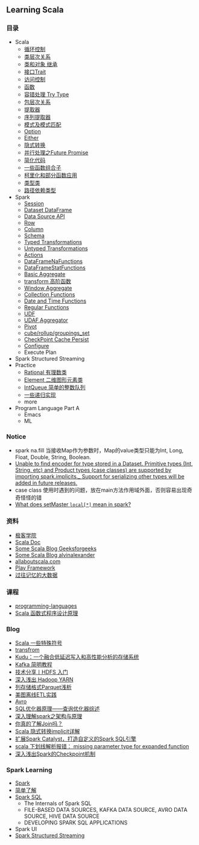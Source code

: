 ## Learning Scala

### 目录
 - Scala
     - [循环控制](https://github.com/Flyraty/daily_scala/blob/master/src/main/scala/scala/cycle_control.scala)
     - [类层次关系](https://github.com/Flyraty/daily_scala/blob/master/src/main/scala/scala/class_level.scala)
     - [类和对象 继承]()
     - [接口Trait](https://github.com/Flyraty/daily_scala/blob/master/src/main/scala/scala/traits_oo.scala)
     - [访问控制](https://github.com/Flyraty/daily_scala/blob/master/src/main/scala/scala/function_oo.scala)
     - [函数](https://github.com/Flyraty/daily_scala/blob/master/src/main/scala/scala/function_oo.scala)
     - [容错处理 Try Type](https://github.com/Flyraty/daily_scala/blob/master/src/main/scala/scala/try_type.scala)
     - [包层次关系]()
     - [提取器](https://github.com/Flyraty/daily_scala/blob/master/src/main/scala/scala/extractor.scala)
     - [序列提取器](https://github.com/Flyraty/daily_scala/blob/master/src/main/scala/scala/seq_extractor.scala)
     - [模式及模式匹配](https://github.com/Flyraty/daily_scala/blob/master/src/main/scala/scala/pattern_match.scala)
     - [Option](https://github.com/Flyraty/daily_scala/blob/master/src/main/scala/scala/option_oo.scala)
     - [Either](https://github.com/Flyraty/daily_scala/blob/master/src/main/scala/scala/either_type.scala)
     - [隐式转换](https://github.com/Flyraty/daily_scala/blob/master/src/main/scala/scala/implicit_oo.scala)
     - [并行处理之Future Promise](https://github.com/Flyraty/daily_scala/blob/master/src/main/scala/scala/future_oo.scala)
     - [简化代码](https://github.com/Flyraty/daily_scala/blob/master/src/main/scala/scala/simplify_code.scala)
     - [一些函数组合子](https://github.com/Flyraty/daily_scala/blob/master/src/main/scala/scala/func_combination.scala)
     - [柯里化和部分函数应用](https://github.com/Flyraty/daily_scala/blob/master/src/main/scala/scala/func_curry.scala)
     - [类型类](https://github.com/Flyraty/daily_scala/blob/master/src/main/scala/scala/type_class.scala)
     - [路径依赖类型](https://github.com/Flyraty/daily_scala/blob/master/src/main/scala/scala/path_dependent_type.scala)
 - Spark
     - [Session](https://github.com/Flyraty/daily_scala/blob/master/src/main/scala/spark/session.scala)
     - [Dataset DataFrame](https://github.com/Flyraty/daily_scala/blob/master/src/main/scala/spark/dataset.scala)
     - [Data Source API](https://github.com/Flyraty/daily_scala/blob/master/src/main/scala/spark/data_source_txt.scala)
     - [Row](https://github.com/Flyraty/daily_scala/blob/master/src/main/scala/spark/row.scala)
     - [Column](https://github.com/Flyraty/daily_scala/blob/master/src/main/scala/spark/column.scala)
     - [Schema](https://github.com/Flyraty/daily_scala/blob/master/src/main/scala/spark/schema.scala)
     - [Typed Transformations](https://github.com/Flyraty/daily_scala/blob/master/src/main/scala/spark/typed_transformations.scala)
     - [Untyped Transformations](https://github.com/Flyraty/daily_scala/blob/master/src/main/scala/spark/untyped_transformations.scala)
     - [Actions](https://github.com/Flyraty/daily_scala/blob/master/src/main/scala/spark/actions.scala)
     - [DataFrameNaFunctions](https://github.com/Flyraty/daily_scala/blob/master/src/main/scala/spark/na_func.scala)
     - [DataFrameStatFunctions](https://github.com/Flyraty/daily_scala/blob/master/src/main/scala/spark/stat_func.scala)
     - [Basic Aggregate](https://github.com/Flyraty/daily_scala/blob/master/src/main/scala/spark/basic_aggregate.scala)
     - [transform 高阶函数](https://github.com/Flyraty/daily_scala/blob/master/src/main/scala/spark/transform.scala)
     - [Window Aggregate](https://github.com/Flyraty/daily_scala/blob/master/src/main/scala/spark/window_aggregate.scala)
     - [Collection Functions](https://github.com/Flyraty/daily_scala/blob/master/src/main/scala/spark/collection_func.scala)
     - [Date and Time Functions](https://github.com/Flyraty/daily_scala/blob/master/src/main/scala/spark/datetime_func.scala)
     - [Regular Functions](https://github.com/Flyraty/daily_scala/blob/master/src/main/scala/spark/regular_func.scala)
     - [UDF](https://github.com/Flyraty/daily_scala/blob/master/src/main/scala/spark/UDF.scala)
     - [UDAF,Aggregator](https://github.com/Flyraty/daily_scala/blob/master/src/main/scala/spark/UDAF.scala)
     - [Pivot](https://github.com/Flyraty/daily_scala/blob/master/src/main/scala/spark/basic_aggregate.scala)
     - [cube/rollup/groupings_set](https://github.com/Flyraty/daily_scala/blob/master/src/main/scala/spark/untyped_transformations.scala)
     - [CheckPoint Cache Persist](https://github.com/Flyraty/daily_scala/blob/master/src/main/scala/spark/caching.scala)
     - [Configure](https://github.com/Flyraty/daily_scala/blob/master/src/main/scala/spark/configure.scala)
     - Execute Plan
 - Spark Structured Streaming
 - Practice
     - [Rational 有理数类]()
     - [Element 二维图形元素类]()
     - [IntQueue 简单的整数队列]()
     - [一些递归实现]()
     - more
 - Program Language Part A 
    - Emacs
    - ML
 
### Notice
 - spark na.fill 当接收Map作为参数时，Map的value类型只能为Int, Long, Float, Double, String, Boolean.
 - [Unable to find encoder for type stored in a Dataset. Primitive types (Int, String, etc) and Product types (case classes) are supported by importing spark.implicits._ Support for serializing other types will be added in future releases.](https://forums.databricks.com/questions/13772/apache-spark-210-question-in-spark-sql.html)
 - case class 使用时遇到的问题，放在main方法作用域外面，否则容易出现奇奇怪怪的错
 - [What does setMaster `local[*]` mean in spark?](https://stackoverflow.com/questions/32356143/what-does-setmaster-local-mean-in-spark)

### 资料
 - [极客学院](http://wiki.jikexueyuan.com/list/scala/)
 - [Scala Doc](https://docs.scala-lang.org)
 - [Some Scala Blog Geeksforgeeks](https://www.geeksforgeeks.org/scala-functions-call-by-name/)
 - [Some Scala Blog alvinalexander](https://alvinalexander.com/scala/how-to-add-update-remove-elements-immutable-maps-scala)
 - [allaboutscala.com](http://allaboutscala.com/)
 - [Play Framework](https://doron.gitbooks.io/play-doc-zh/2.4/gettingStarted/06_Play_Tutorials.html)
 - [过往记忆的大数据](https://wemp.app/accounts/9228fadf-eedf-468f-b68a-8c2f69fd1f13)
 
### 课程
 - [programming-languages](https://www.coursera.org/learn/programming-languages)
 - [Scala 函数式程序设计原理](https://www.coursera.org/learn/progfun1)
 
### Blog
 - [Scala 一些特殊符号](https://notes.mengxin.science/2018/09/07/scala-special-symbol-usage/)
 - [transfrom](https://medium.com/@mrpowers/schema-independent-dataframe-transformations-d6b36e12dca6)
 - [Kudu：一个融合低延迟写入和高性能分析的存储系统](https://zhuanlan.zhihu.com/p/26798353)
 - [Kafka 简明教程](https://zhuanlan.zhihu.com/p/37405836)
 - [技术分享丨HDFS 入门](https://zhuanlan.zhihu.com/p/21249592)
 - [深入浅出 Hadoop YARN](https://zhuanlan.zhihu.com/p/54192454)
 - [列存储格式Parquet浅析](https://www.jianshu.com/p/47b39ae336d5)
 - [美图离线ETL实践](https://juejin.im/post/5b90ca816fb9a05cdf306ddb)
 - [Avro](https://blog.kazaff.me/2014/07/07/是什么系列之Avro/)
 - [SQL优化器原理——查询优化器综述](https://zhuanlan.zhihu.com/p/40478975)
 - [深入理解spark之架构与原理](https://juejin.im/post/5a73c8386fb9a0635e3cafaa)
 - [你真的了解Join吗？](https://www.jianshu.com/p/47db8ac001ea)
 - [Scala 隐式转换implicit详解](https://tryanswer.github.io/2018/05/24/scala-implicit/)
 - [扩展Spark Catalyst，打造自定义的Spark SQL引擎](https://zhuanlan.zhihu.com/p/50493032)
 - [scala 下划线解析报错： missing parameter type for expanded function](https://www.iteye.com/blog/zhouchaofei2010-2260107)
 - [深入浅出Spark的Checkpoint机制](https://www.jianshu.com/p/a75d0439c2f9)
 
### Spark Learning
 - [Spark](https://github.com/apache/spark)
 - [简单了解](https://juejin.im/post/5a73c8386fb9a0635e3cafaa)
 - [Spark SQL](https://jaceklaskowski.gitbooks.io/mastering-spark-sql)
   - The Internals of Spark SQL
   - FILE-BASED DATA SOURCES,  KAFKA DATA SOURCE, AVRO DATA SOURCE, HIVE DATA SOURCE
   - DEVELOPING SPARK SQL APPLICATIONS 
 - Spark UI
 - [Spark Structured Streaming](https://jaceklaskowski.gitbooks.io/spark-structured-streaming/)
 
 
 
 

 
 


